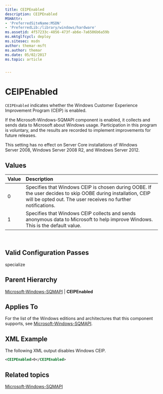 ```yaml
---
title: CEIPEnabled
description: CEIPEnabled
MSHAttr:
- 'PreferredSiteName:MSDN'
- 'PreferredLib:/library/windows/hardware'
ms.assetid: 4f57233c-4856-473f-ab6e-7a6506b6a59b
ms.mktglfcycl: deploy
ms.sitesec: msdn
author: themar-msft
ms.author: themar
ms.date: 05/02/2017
ms.topic: article


---
```

# CEIPEnabled

`CEIPEnabled` indicates whether the Windows Customer Experience Improvement Program (CEIP) is enabled.

If the Microsoft-Windows-SQMAPI component is enabled, it collects and sends data to Microsoft about Windows usage. Participation in this program is voluntary, and the results are recorded to implement improvements for future releases.

This setting has no effect on Server Core installations of Windows Server 2008, Windows Server 2008 R2, and Windows Server 2012.

## Values

| Value                | Description                                                                              |
|:---------------------|:-----------------------------------------------------------------------------------------|
| 0                    | Specifies that Windows CEIP is chosen during OOBE. If the user decides to skip OOBE during installation, CEIP will be opted out. The user receives no further notifications.                                                                                |
| 1                    | Specifies that Windows CEIP collects and sends anonymous data to Microsoft to help improve Windows.<br/>This is the default value. |
 
## Valid Configuration Passes

specialize

## Parent Hierarchy

[Microsoft-Windows-SQMAPI](microsoft-windows-sqmapi.md) | **CEIPEnabled**

## Applies To

For the list of the Windows editions and architectures that this component supports, see [Microsoft-Windows-SQMAPI](microsoft-windows-sqmapi.md).

## XML Example

The following XML output disables Windows CEIP.

```XML
<CEIPEnabled>0</CEIPEnabled>
```

## Related topics

[Microsoft-Windows-SQMAPI](microsoft-windows-sqmapi.md)
